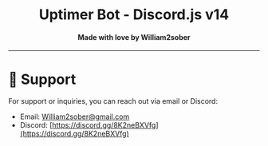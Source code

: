 <h1 align="center">
   Uptimer Bot - Discord.js v14
</h1>
<h4 align="center">Made with love by William2sober</h4>

---------

# 💖 Support
For support or inquiries, you can reach out via email or Discord:

- Email: [William2sober@gmail.com](mailto:William2sober@gmail.com)
- Discord: [https://discord.gg/8K2neBXVfg](https://discord.gg/8K2neBXVfg)
